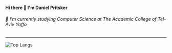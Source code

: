 #### Hi there 👋 I'm Daniel Pritsker

###### 🌱 I'm currently studying Computer Science at The Academic College of Tel-Aviv Yaffo
---
![Top Langs](https://github-readme-stats.vercel.app/api/top-langs/?username=danielpr137&theme=vue )
